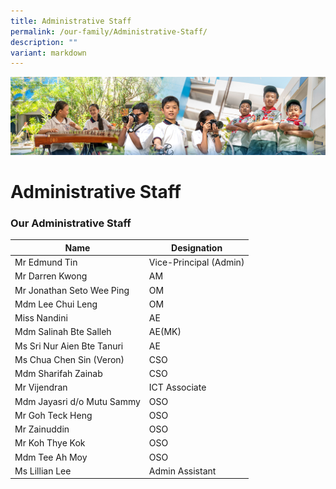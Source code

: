 ```yaml
---
title: Administrative Staff
permalink: /our-family/Administrative-Staff/
description: ""
variant: markdown
---
```

![](/images/AboutUs.jpg)


Administrative Staff
====================

### **Our Administrative Staff**

| Name              | Designation |
|----------------------------|------------------------|
| Mr Edmund Tin              | Vice-Principal (Admin) |
| Mr Darren Kwong            | AM                     |
| Mr Jonathan Seto Wee Ping  | OM                   |
| Mdm Lee Chui Leng           | OM                   |
| Miss Nandini               | AE                     |
| Mdm Salinah Bte Salleh     | AE(MK)                 |
| Ms Sri Nur Aien Bte Tanuri               | AE                     |
| Ms Chua Chen Sin (Veron)              | CSO                    |
| Mdm Sharifah Zainab        | CSO                    |
| Mr Vijendran               | ICT Associate          |
| Mdm Jayasri d/o Mutu Sammy | OSO                    |
| Mr Goh Teck Heng           | OSO                    |
| Mr Zainuddin               | OSO                    |
| Mr Koh Thye Kok       | OSO                  |
| Mdm Tee Ah Moy      | OSO                 |
| Ms Lillian Lee         | Admin Assistant             |